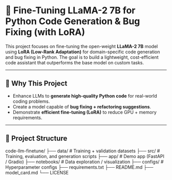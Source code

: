 # 🚀 Fine-Tuning LLaMA-2 7B for Python Code Generation & Bug Fixing (with LoRA)

This project focuses on fine-tuning the open-weight **LLaMA-2 7B** model using **LoRA (Low-Rank Adaptation)** for domain-specific code generation and bug fixing in Python. The goal is to build a lightweight, cost-efficient code assistant that outperforms the base model on custom tasks.

---

## 🧠 **Why This Project**
- Enhance LLMs to **generate high-quality Python code** for real-world coding problems.
- Create a model capable of **bug fixing + refactoring suggestions**.
- Demonstrate **efficient fine-tuning (LoRA)** to reduce GPU + memory requirements.

---

## 📂 **Project Structure**


code-llm-finetune/
├── data/ # Training + validation datasets
├── src/ # Training, evaluation, and generation scripts
├── app/ # Demo app (FastAPI / Gradio)
├── notebooks/ # Data exploration / visualization
├── configs/ # Hyperparameter configs
├── requirements.txt
├── README.md
├── model_card.md
└── LICENSE
